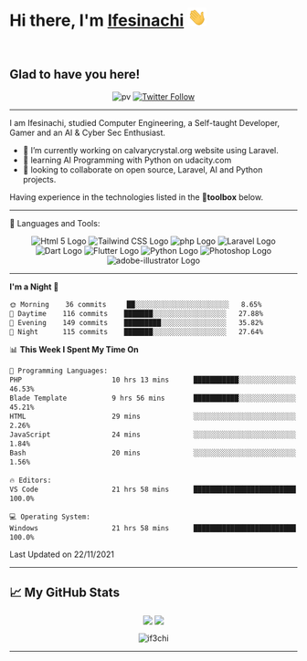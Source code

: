 <h1 align="left">Hi there, I'm <a href="https://twitter.com/ifeabasi" target="_blank">Ifesinachi</a> <img
src="https://github.com/if3chi/if3chi/raw/main/img/Hi.gif" height="32" /></h1>
<br />


<h2>Glad to have you here!</h2> 

<div align="center">

![pv](https://pageview.vercel.app/?github_user=if3chi)
[![Twitter Follow](https://img.shields.io/twitter/follow/ifeabasi?label=Follow%20me%20on%20Twitter&style=social)](https://twitter.com/intent/follow?screen_name=ifeabasi)
<!-- ![GitHub last commit](https://img.shields.io/github/last-commit/if3chi/if3chi) -->

</div>

---


<!--
**if3chi/if3chi** is a ✨ _special_ ✨ repository because its `README.md` (this file) appears on your GitHub profile.

Here are some ideas to get you started:

- 🔭 I’m currently working on ...
- 🌱 I’m currently learning ...
- 👯 I’m looking to collaborate on ...
- 🤔 I’m looking for help with ...
- 💬 Ask me about ...
- 📫 How to reach me: ...
- 😄 Pronouns: ...
- ⚡ Fun fact: ...
-->

I am Ifesinachi, studied Computer Engineering, a Self-taught Developer, Gamer and an AI & Cyber Sec Enthusiast.

- 🔭 I’m currently working on calvarycrystal.org website using Laravel.
- 🌱 learning AI Programming with Python on udacity.com
- 🤝 looking to collaborate on open source, Laravel, AI and Python projects.
 
Having experience in the technologies listed in the 🧰**toolbox** below.

---

🧰 Languages and Tools:

<div align="center">
    <img src="https://cdn.worldvectorlogo.com/logos/html5-2.svg" alt="Html 5 Logo" width="50" height="50"/> 
    <img src="https://cdn.worldvectorlogo.com/logos/tailwind-css-2.svg" alt="Tailwind CSS Logo" width="50" height="50"/>
    <img src="https://cdn.worldvectorlogo.com/logos/php-1.svg" alt="php Logo" width="50" height="50"/>
    <img src="https://cdn.worldvectorlogo.com/logos/laravel-2.svg" alt="Laravel Logo" width="50" height="50"/>
    <img src="https://cdn.worldvectorlogo.com/logos/dart.svg" alt="Dart Logo" width="50" height="50"/>
    <img src="https://cdn.worldvectorlogo.com/logos/flutter-logo.svg" alt="Flutter Logo" width="50" height="50"/> 
    <img src="https://cdn.worldvectorlogo.com/logos/python-5.svg" alt="Python Logo" width="50" height="50"/>
    <img src="https://cdn.worldvectorlogo.com/logos/photoshop-cc-7.svg" alt="Photoshop Logo" width="50" height="50"/>
    <img src="https://cdn.worldvectorlogo.com/logos/adobe-illustrator-cc-2019.svg" alt="adobe-illustrator Logo" width="50" height="50"/>
</div>

---
<!--START_SECTION:waka-->
**I'm a Night 🦉** 

```text
🌞 Morning    36 commits     ██░░░░░░░░░░░░░░░░░░░░░░░   8.65% 
🌆 Daytime    116 commits    ███████░░░░░░░░░░░░░░░░░░   27.88% 
🌃 Evening    149 commits    █████████░░░░░░░░░░░░░░░░   35.82% 
🌙 Night      115 commits    ███████░░░░░░░░░░░░░░░░░░   27.64%

```


📊 **This Week I Spent My Time On** 

```text
💬 Programming Languages: 
PHP                      10 hrs 13 mins      ███████████░░░░░░░░░░░░░░   46.53% 
Blade Template           9 hrs 56 mins       ███████████░░░░░░░░░░░░░░   45.21% 
HTML                     29 mins             ░░░░░░░░░░░░░░░░░░░░░░░░░   2.26% 
JavaScript               24 mins             ░░░░░░░░░░░░░░░░░░░░░░░░░   1.84% 
Bash                     20 mins             ░░░░░░░░░░░░░░░░░░░░░░░░░   1.56%

🔥 Editors: 
VS Code                  21 hrs 58 mins      █████████████████████████   100.0%

💻 Operating System: 
Windows                  21 hrs 58 mins      █████████████████████████   100.0%

```


 Last Updated on 22/11/2021
<!--END_SECTION:waka-->

---

## &#x1f4c8; My GitHub Stats

<div align="center">
    <img align="center" src="https://github-readme-stats.vercel.app/api?username=if3chi&theme=radical&icon_color=d03e7c&show_icons=true0&hide=issues" />
    <img align="center" width="250" src="https://github-readme-stats.vercel.app/api/top-langs/?username=if3chi&hide=html,kotlin&theme=radical&show_owner=true&layout=default" />
    <p><img align="center" src="https://github-readme-streak-stats.herokuapp.com/?user=if3chi&theme=radical" alt="if3chi" /></p>
</div>

---